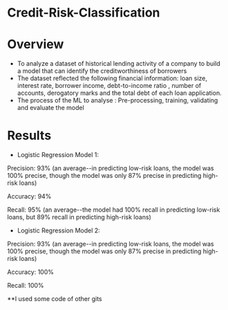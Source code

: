 # Credit-Risk-Classification

# Overview

- To analyze a dataset of historical lending activity of a company to build a model that can identify the creditworthiness of borrowers
- The dataset reflected the following financial information: loan size, interest rate, borrower income, debt-to-income ratio , number of accounts, derogatory marks and the total debt of each loan application.
- The process of the ML to analyse : Pre-processing, training, validating and evaluate the model

# Results

 - Logistic Regression Model 1:

Precision: 93% (an average--in predicting low-risk loans, the model was 100% precise, though the model was only 87% precise in predicting high-risk loans)

Accuracy: 94%

Recall: 95% (an average--the model had 100% recall in predicting low-risk loans, but 89% recall in predicting high-risk loans)

 - Logistic Regression Model 2:

Precision: 93% (an average--in predicting low-risk loans, the model was 100% precise, though the model was only 87% precise in predicting high-risk loans)

Accuracy: 100%

Recall: 100%
  
**I used some code of other gits
